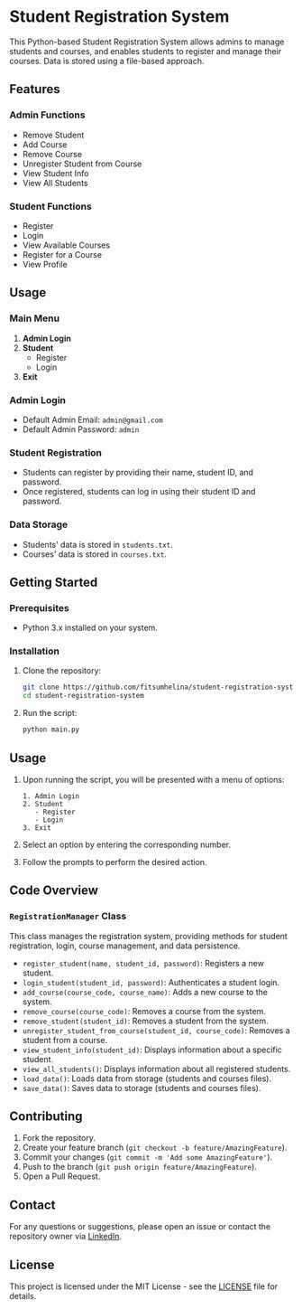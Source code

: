 # Student Registration System

This Python-based Student Registration System allows admins to manage students and courses, and enables students to register and manage their courses. Data is stored using a file-based approach.

## Features

### Admin Functions
- Remove Student
- Add Course
- Remove Course
- Unregister Student from Course
- View Student Info
- View All Students

### Student Functions
- Register
- Login
- View Available Courses
- Register for a Course
- View Profile

## Usage

### Main Menu
1. **Admin Login**
2. **Student**
   - Register
   - Login
3. **Exit**

### Admin Login
- Default Admin Email: `admin@gmail.com`
- Default Admin Password: `admin`

### Student Registration
- Students can register by providing their name, student ID, and password.
- Once registered, students can log in using their student ID and password.

### Data Storage
- Students' data is stored in `students.txt`.
- Courses' data is stored in `courses.txt`.

## Getting Started

### Prerequisites

- Python 3.x installed on your system.

### Installation

1. Clone the repository:
    ```bash
    git clone https://github.com/fitsumhelina/student-registration-system.git
    cd student-registration-system
    ```

2. Run the script:
    ```bash
    python main.py
    ```

## Usage

1. Upon running the script, you will be presented with a menu of options:

    ```
    1. Admin Login
    2. Student
       - Register
       - Login
    3. Exit
    ```

2. Select an option by entering the corresponding number.

3. Follow the prompts to perform the desired action.

## Code Overview

### `RegistrationManager` Class

This class manages the registration system, providing methods for student registration, login, course management, and data persistence.

- `register_student(name, student_id, password)`: Registers a new student.
- `login_student(student_id, password)`: Authenticates a student login.
- `add_course(course_code, course_name)`: Adds a new course to the system.
- `remove_course(course_code)`: Removes a course from the system.
- `remove_student(student_id)`: Removes a student from the system.
- `unregister_student_from_course(student_id, course_code)`: Removes a student from a course.
- `view_student_info(student_id)`: Displays information about a specific student.
- `view_all_students()`: Displays information about all registered students.
- `load_data()`: Loads data from storage (students and courses files).
- `save_data()`: Saves data to storage (students and courses files).

## Contributing

1. Fork the repository.
2. Create your feature branch (`git checkout -b feature/AmazingFeature`).
3. Commit your changes (`git commit -m 'Add some AmazingFeature'`).
4. Push to the branch (`git push origin feature/AmazingFeature`).
5. Open a Pull Request.

## Contact

For any questions or suggestions, please open an issue or contact the repository owner via [LinkedIn](https://www.linkedin.com/in/fitsum-helina-57164828a/).

## License

This project is licensed under the MIT License - see the [LICENSE](./licence) file for details.
